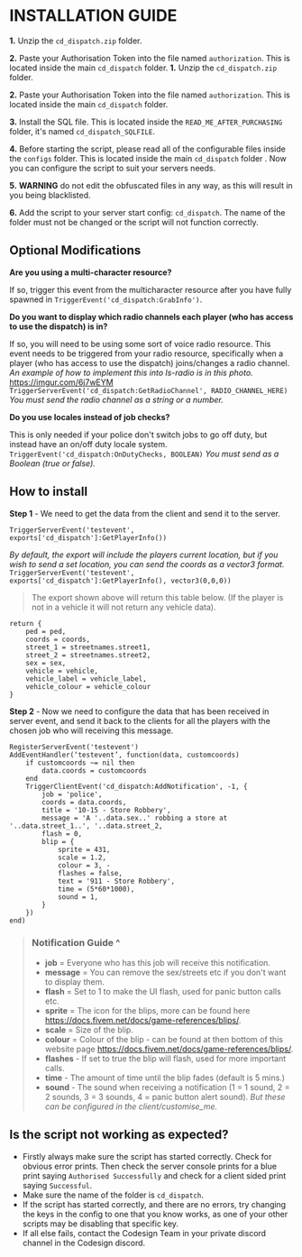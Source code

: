 
# INSTALLATION GUIDE
**1.** Unzip the `cd_dispatch.zip` folder.

**2.** Paste your Authorisation Token into the file named `authorization`. This is located inside the main `cd_dispatch` folder.
**1.** Unzip the `cd_dispatch.zip` folder.

**2.** Paste your Authorisation Token into the file named `authorization`. This is located inside the main `cd_dispatch` folder.

**3.** Install the SQL file. This is located inside the `READ_ME_AFTER_PURCHASING` folder, it's named `cd_dispatch_SQLFILE`.

 **4.** Before starting the script, please read all of the configurable files inside the `configs` folder. This is located inside the main `cd_dispatch` folder . Now you can configure the script to suit your servers needs.
 
 **5.** **WARNING** do not edit the obfuscated files in any way, as this will result in you being blacklisted.
 
 **6.** Add the script to your server start config: `cd_dispatch`. The name of the folder must not be changed or the script will not function correctly.

## Optional Modifications

**Are you using a multi-character resource?**

If so, trigger this event from the multicharacter resource after you have fully spawned in `TriggerEvent('cd_dispatch:GrabInfo')`.

**Do you want to display which radio channels each player (who has access to use the dispatch) is in?**

If so, you will need to be using some sort of voice radio resource. This event needs to be triggered from your radio resource, specifically when a player (who has access to use the dispatch) joins/changes a radio channel.
*An example of how to implement this into ls-radio is in this photo.*
https://imgur.com/6j7wEYM
`TriggerServerEvent('cd_dispatch:GetRadioChannel', RADIO_CHANNEL_HERE)` *You must send the radio channel as a string or a number.*

**Do you use locales instead of job checks?**

This is only needed if your police don't switch jobs to go off duty, but instead have an on/off duty locale system.
`TriggerEvent('cd_dispatch:OnDutyChecks, BOOLEAN)` *You must send as a Boolean (true or false).*

## How to install

**Step 1** - We need to get the data from the client and send it to the server.

    TriggerServerEvent('testevent', exports['cd_dispatch']:GetPlayerInfo())

*By default, the export will include the players current location, but if you wish to send a set location, you can send the coords as a vector3 format.*
`TriggerServerEvent('testevent', exports['cd_dispatch']:GetPlayerInfo(), vector3(0,0,0))`


> The export shown above will return this table below. (If the player is not
> in a vehicle it will not return any vehicle data).

    return {
	    ped = ped,
	    coords = coords,
	    street_1 = streetnames.street1,
	    street_2 = streetnames.street2,
	    sex = sex,
	    vehicle = vehicle,
	    vehicle_label = vehicle_label,
	    vehicle_colour = vehicle_colour
    }

**Step 2** - Now we need to configure the data that has been received in server event, and send it back to the clients for all the players with the chosen job who will receiving this message.


	RegisterServerEvent('testevent')
	AddEventHandler(‘testevent’, function(data, customcoords)
		if customcoords ~= nil then
			data.coords = customcoords
		end
		TriggerClientEvent('cd_dispatch:AddNotification', -1, {
			job = 'police', 
			coords = data.coords,
			title = '10-15 - Store Robbery',
			message = 'A '..data.sex..' robbing a store at '..data.street_1..', '..data.street_2, 
			flash = 0, 
			blip = {
				sprite = 431, 
				scale = 1.2, 
				colour = 3, -
				flashes = false, 
				text = '911 - Store Robbery',
				time = (5*60*1000),
				sound = 1,
			}
		})
	end)

> ### Notification Guide ^
> - **job** = Everyone who has this job will receive this notification.
> - **message** = You can remove the sex/streets etc if you don't want to display them.
> - **flash** = Set to 1 to make the UI flash, used for panic button calls etc.
> - **sprite** = The icon for the blips,  more can be found here https://docs.fivem.net/docs/game-references/blips/.
> - **scale** = Size of the blip.
> - **colour** = Colour of the blip - can be found at then bottom of this website page https://docs.fivem.net/docs/game-references/blips/.
> - **flashes** - If set to true the blip will flash, used for more important calls.
> - **time** - The amount of time until the blip fades (default is 5 mins.)
> - **sound** - The sound when receiving a notification (1 = 1 sound, 2 = 2 sounds, 3 = 3 sounds, 4 = panic button alert sound). *But these can be configured in the client/customise_me.*




## Is the script not working as expected?
- Firstly always make sure the script has started correctly. Check for obvious error prints. Then check the server console prints for a blue print saying `Authorised Successfully` and check for a client sided print saying `Successful`.
- Make sure the name of the folder is `cd_dispatch`.
- If the script has started correctly, and there are no errors, try changing the keys in the config to one that you know works, as one of your other scripts may be disabling that specific key.
- If all else fails, contact the Codesign Team in your private discord channel in the Codesign discord.

